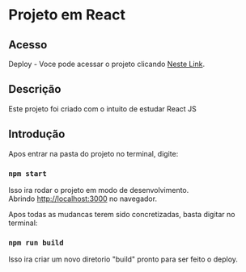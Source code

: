 # Projeto em React
## Acesso

Deploy - Voce pode acessar o projeto clicando [Neste Link](https://catalagoprimeflix.netlify.app/).

## Descrição
Este projeto foi criado com o intuito de estudar React JS

## Introdução

Apos entrar na pasta do projeto no terminal, digite:

### `npm start`

Isso ira rodar o projeto em modo de desenvolvimento.\
Abrindo [http://localhost:3000](http://localhost:3000) no navegador.

Apos todas as mudancas terem sido concretizadas, basta digitar no terminal:

### `npm run build`

Isso ira criar um novo diretorio "build" pronto para ser feito o deploy.


